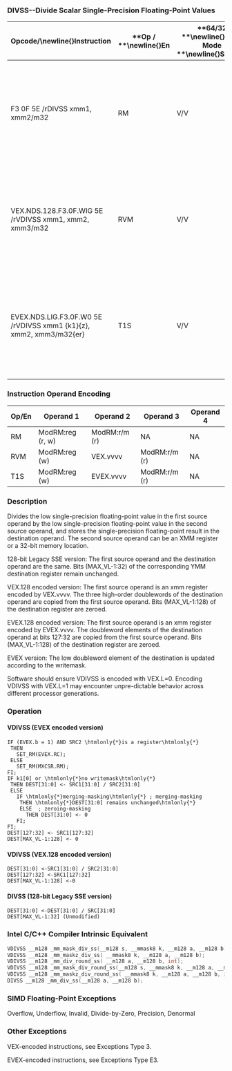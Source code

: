 ### DIVSS--Divide Scalar Single-Precision Floating-Point Values


|**Opcode/**\newline{}**Instruction**|**Op / **\newline{}**En**|**64/32 **\newline{}**bit Mode **\newline{}**Support**|**CPUID **\newline{}**Feature **\newline{}**Flag**|**Description**|
|------------------------------------|-------------------------|------------------------------------------------------|--------------------------------------------------|---------------|
|F3 0F 5E /rDIVSS xmm1, xmm2/m32|RM|V/V|SSE|Divide low single-precision floating-point value in xmm1 by low single-precision floating-point value in xmm2/m32.|
|VEX.NDS.128.F3.0F.WIG 5E /rVDIVSS xmm1, xmm2, xmm3/m32|RVM|V/V|AVX|Divide low single-precision floating-point value in xmm2 by low single-precision floating-point value in xmm3/m32.|
|EVEX.NDS.LIG.F3.0F.W0 5E /rVDIVSS xmm1 {k1}{z}, xmm2, xmm3/m32{er}|T1S|V/V|AVX512F|Divide low single-precision floating-point value in xmm2 by low single-precision floating-point value in xmm3/m32.|
### Instruction Operand Encoding


|Op/En|Operand 1|Operand 2|Operand 3|Operand 4|
|-----|---------|---------|---------|---------|
|RM|ModRM:reg (r, w)|ModRM:r/m (r)|NA|NA|
|RVM|ModRM:reg (w)|VEX.vvvv|ModRM:r/m (r)|NA|
|T1S|ModRM:reg (w)|EVEX.vvvv|ModRM:r/m (r)|NA|
### Description


Divides the low single-precision floating-point value in the first source operand by the low single-precision floating-point value in the second source operand, and stores the single-precision floating-point result in the destination operand. The second source operand can be an XMM register or a 32-bit memory location.

128-bit Legacy SSE version: The first source operand and the destination operand are the same. Bits (MAX_VL-1:32) of the corresponding YMM destination register remain unchanged. 

VEX.128 encoded version: The first source operand is an xmm register encoded by VEX.vvvv. The three high-order doublewords of the destination operand are copied from the first source operand. Bits (MAX_VL-1:128) of the destination register are zeroed.

EVEX.128 encoded version: The first source operand is an xmm register encoded by EVEX.vvvv. The doubleword elements of the destination operand at bits 127:32 are copied from the first source operand. Bits (MAX_VL-1:128) of the destination register are zeroed.

EVEX version: The low doubleword element of the destination is updated according to the writemask.

Software should ensure VDIVSS is encoded with VEX.L=0. Encoding VDIVSS with VEX.L=1 may encounter unpre-dictable behavior across different processor generations.


### Operation
#### VDIVSS (EVEX encoded version)
```info-verb
IF (EVEX.b = 1) AND SRC2 \htmlonly{*}is a register\htmlonly{*}
 THEN
   SET_RM(EVEX.RC);
 ELSE 
   SET_RM(MXCSR.RM);
FI;
IF k1[0] or \htmlonly{*}no writemask\htmlonly{*}
 THEN DEST[31:0] <-  SRC1[31:0] / SRC2[31:0]
 ELSE 
   IF \htmlonly{*}merging-masking\htmlonly{*} ; merging-masking
    THEN \htmlonly{*}DEST[31:0] remains unchanged\htmlonly{*}
    ELSE  ; zeroing-masking
      THEN DEST[31:0]  <- 0
   FI;
FI;
DEST[127:32] <-  SRC1[127:32]
DEST[MAX_VL-1:128] <-  0
```
#### VDIVSS (VEX.128 encoded version)
```info-verb
DEST[31:0] <- SRC1[31:0] / SRC2[31:0]
DEST[127:32] <- SRC1[127:32]
DEST[MAX_VL-1:128]  <-0
```
#### DIVSS (128-bit Legacy SSE version)
```info-verb
DEST[31:0]  <-DEST[31:0] / SRC[31:0]
DEST[MAX_VL-1:32] (Unmodified)
```

### Intel C/C++ Compiler Intrinsic Equivalent

```cpp
VDIVSS __m128 _mm_mask_div_ss(__m128 s, __mmask8 k, __m128 a, __m128 b);
VDIVSS __m128 _mm_maskz_div_ss( __mmask8 k, __m128 a, __m128 b);
VDIVSS __m128 _mm_div_round_ss( __m128 a, __m128 b, int);
VDIVSS __m128 _mm_mask_div_round_ss(__m128 s, __mmask8 k, __m128 a, __m128 b, int);
VDIVSS __m128 _mm_maskz_div_round_ss( __mmask8 k, __m128 a, __m128 b, int);
DIVSS __m128 _mm_div_ss(__m128 a, __m128 b);
```
### SIMD Floating-Point Exceptions


Overflow, Underflow, Invalid, Divide-by-Zero, Precision, Denormal

### Other Exceptions


VEX-encoded instructions, see Exceptions Type 3.

EVEX-encoded instructions, see Exceptions Type E3.


